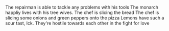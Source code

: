 The repairman is able to tackle any problems with his tools
The monarch happliy lives with his tree wives.
The chef is slicing the bread
The chef is slicing some onions and green peppers onto the pizza
Lemons have such a sour tast, Ick.
They're hostile towards each other in the fight  for love
